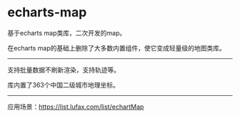 echarts-map
===========

基于echarts map类库，二次开发的map。

在echarts map的基础上删除了大多数内置组件，使它变成轻量级的地图类库。

-------------------------------------------------------------------------------

支持批量数据不刷新渲染，支持轨迹等。

库内置了363个中国二级城市地理坐标。

-------------------------------------------------------------------------------
应用场景：https://list.lufax.com/list/echartMap
